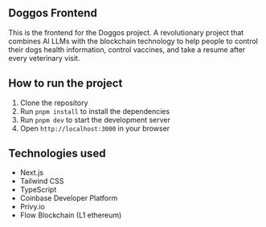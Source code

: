 ## Doggos Frontend

This is the frontend for the Doggos project. A revolutionary project that combines AI LLMs with the blockchain technology to help people to control their dogs health information, control vaccines, and take a resume after every veterinary visit.

## How to run the project

1. Clone the repository
2. Run `pnpm install` to install the dependencies
3. Run `pnpm dev` to start the development server
4. Open `http://localhost:3000` in your browser

## Technologies used

- Next.js
- Tailwind CSS
- TypeScript
- Coinbase Developer Platform
- Privy.io
- Flow Blockchain (L1 ethereum)
